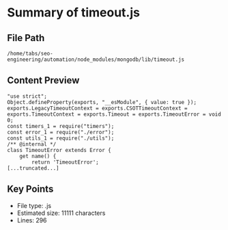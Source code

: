 # Summary of timeout.js
  
## File Path
`/home/tabs/seo-engineering/automation/node_modules/mongodb/lib/timeout.js`

## Content Preview
```
"use strict";
Object.defineProperty(exports, "__esModule", { value: true });
exports.LegacyTimeoutContext = exports.CSOTTimeoutContext = exports.TimeoutContext = exports.Timeout = exports.TimeoutError = void 0;
const timers_1 = require("timers");
const error_1 = require("./error");
const utils_1 = require("./utils");
/** @internal */
class TimeoutError extends Error {
    get name() {
        return 'TimeoutError';
[...truncated...]
```

## Key Points
- File type: .js
- Estimated size: 11111 characters
- Lines: 296
